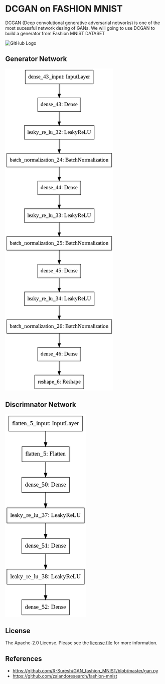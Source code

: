 # DCGAN on FASHION MNIST
DCGAN (Deep convolutional generative adversarial networks) is one of the most sucessful network desing of GANs.
We will going to use DCGAN to build a generator from Fashion MNIST DATASET

![GitHub Logo](/images/train.gif)

## Generator Network
![GitHub Logo](/images/generator.png)

## Discrimnator Network
![GitHub Logo](/images/discrimnator.png)

## License
The Apache-2.0 License. Please see the [license file](LICENSE) for more information.

## References
- https://github.com/R-Suresh/GAN_fashion_MNIST/blob/master/gan.py
- https://github.com/zalandoresearch/fashion-mnist
